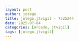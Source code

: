 ```yaml
---
layout: post
author: jotego
title: jotego.jtvigil - 7525244
date: 2025-07-04
categories: [Arcade, jtvigil]
tags: [jotego.jtvigil]
---
```


